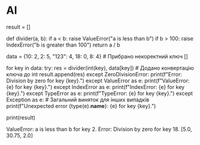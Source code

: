 # AI

result = []

def divider(a, b):
    if a < b:
        raise ValueError("a is less than b")
    if b > 100:
        raise IndexError("b is greater than 100")
    return a / b

data = {10: 2, 2: 5, "123": 4, 18: 0, 8: 4}  # Прибрано некоректний ключ []

for key in data:
    try:
        res = divider(int(key), data[key])  # Додано конвертацію ключа до int
        result.append(res)
    except ZeroDivisionError:
        print(f"Error: Division by zero for key {key}.")
    except ValueError as e:
        print(f"ValueError: {e} for key {key}.")
    except IndexError as e:
        print(f"IndexError: {e} for key {key}.")
    except TypeError as e:
        print(f"TypeError: {e} for key {key}.")
    except Exception as e:  # Загальний виняток для інших випадків
        print(f"Unexpected error {type(e).__name__}: {e} for key {key}.")

print(result)


ValueError: a is less than b for key 2.
Error: Division by zero for key 18.
[5.0, 30.75, 2.0]
